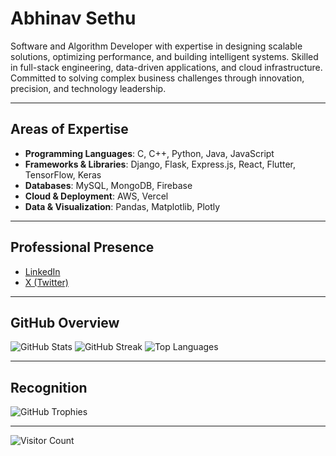# Abhinav Sethu


Software and Algorithm Developer with expertise in designing scalable solutions, optimizing performance, and building intelligent systems. Skilled in full-stack engineering, data-driven applications, and cloud infrastructure. Committed to solving complex business challenges through innovation, precision, and technology leadership.

---

## Areas of Expertise

* **Programming Languages**: C, C++, Python, Java, JavaScript
* **Frameworks & Libraries**: Django, Flask, Express.js, React, Flutter, TensorFlow, Keras
* **Databases**: MySQL, MongoDB, Firebase
* **Cloud & Deployment**: AWS, Vercel
* **Data & Visualization**: Pandas, Matplotlib, Plotly

---

## Professional Presence

* [LinkedIn](https://linkedin.com/in/abhinav-sethu-dev/)
* [X (Twitter)](https://x.com/abhinav_sethu)

---

## GitHub Overview

![GitHub Stats](https://github-readme-stats.vercel.app/api?username=AbhinavSethu\&theme=transparent\&hide_border=true\&show_icons=true)
![GitHub Streak](https://nirzak-streak-stats.vercel.app/?user=AbhinavSethu\&theme=transparent\&hide_border=true)
![Top Languages](https://github-readme-stats.vercel.app/api/top-langs/?username=AbhinavSethu\&theme=transparent\&hide_border=true\&layout=compact)

---

## Recognition

![GitHub Trophies](https://github-profile-trophy.vercel.app/?username=AbhinavSethu\&theme=flat\&no-frame=true\&no-bg=true\&margin-w=4)

---

![Visitor Count](https://profile-counter.glitch.me/AbhinavSethu/count.svg)

